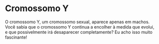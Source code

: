 # Cromossomo Y

O cromossomo Y, um cromossomo sexual, aparece apenas em machos. Você sabia que o
cromossomo Y continua a encolher à medida que evolui, e que possivelmente irá
desaparecer completamente? Eu acho isso muito fascinante!
